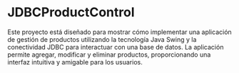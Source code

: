 # JDBCProductControl
Este proyecto está diseñado para mostrar cómo implementar una aplicación de gestión de productos utilizando la tecnología Java Swing y la conectividad JDBC para interactuar con una base de datos. La aplicación permite agregar, modificar y eliminar productos, proporcionando una interfaz intuitiva y amigable para los usuarios.
